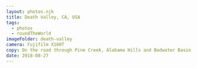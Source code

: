 ```yaml
---
layout: photos.njk
title: Death Valley, CA, USA
tags:
  - photos
  - roundTheWorld
imageFolder: death-valley
camera: Fujifilm X100T
copy: On the road through Pine Creek, Alabama Hills and Badwater Basin - the lowest point in North America (and 45°C heat!)
date: 2018-08-27
---
```


 
